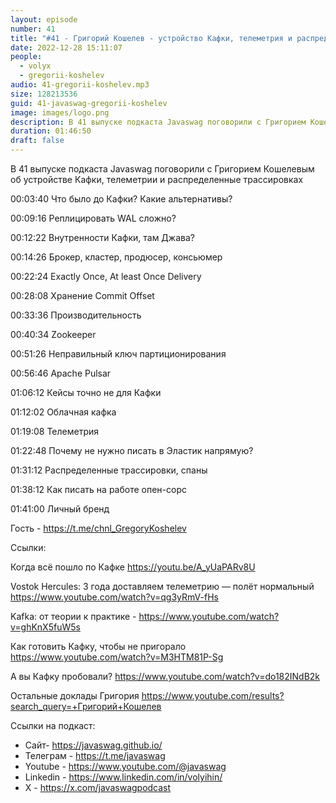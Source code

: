 ```yaml
---
layout: episode
number: 41
title: "#41 - Григорий Кошелев - устройство Кафки, телеметрия и распределенные трассировки"
date: 2022-12-28 15:11:07
people:
  - volyx
  - gregorii-koshelev
audio: 41-gregorii-koshelev.mp3
size: 128213536
guid: 41-javaswag-gregorii-koshelev
image: images/logo.png
description: В 41 выпуске подкаста Javaswag поговорили с Григорием Кошелевым об устройтве Кафки, телеметрии и распределенные трассировках
duration: 01:46:50
draft: false
---
```


В 41 выпуске подкаста Javaswag поговорили с Григорием Кошелевым об устройстве Кафки, телеметрии и распределенные трассировках


00:03:40 Что было до Кафки? Какие альтернативы?  

00:09:16 Реплицировать WAL сложно?   

00:12:22 Внутренности Кафки, там Джава?  

00:14:26 Брокер, кластер, продюсер, консьюмер  

00:22:24 Exactly Once, At least Once Delivery  

00:28:08 Хранение Commit Offset    

00:33:36 Производительность  

00:40:34 Zookeeper   

00:51:26 Неправильный ключ партиционирования   

00:56:46 Apache Pulsar   

01:06:12 Кейсы точно не для Кафки  

01:12:02 Облачная кафка  

01:19:08 Телеметрия  

01:22:48 Почему не нужно писать в Эластик напрямую?  

01:31:12 Распределенные трассировки, спаны   

01:38:12 Как писать на работе опен-сорс  

01:41:00 Личный бренд  

Гость - https://t.me/chnl_GregoryKoshelev

Ссылки:

Когда всё пошло по Кафке https://youtu.be/A_yUaPARv8U

Vostok Hercules: 3 года доставляем телеметрию — полёт нормальный https://www.youtube.com/watch?v=qg3yRmV-fHs

Kafka: от теории к практике - https://www.youtube.com/watch?v=ghKnX5fuW5s

Как готовить Кафку, чтобы не пригорало https://www.youtube.com/watch?v=M3HTM81P-Sg

А вы Кафку пробовали? https://www.youtube.com/watch?v=do182INdB2k

Остальные доклады Григория https://www.youtube.com/results?search_query=+Григорий+Кошелев

Ссылки на подкаст:

* Сайт-  https://javaswag.github.io/
* Телеграм - https://t.me/javaswag
* Youtube - https://www.youtube.com/@javaswag
* Linkedin - https://www.linkedin.com/in/volyihin/
* X - https://x.com/javaswagpodcast


